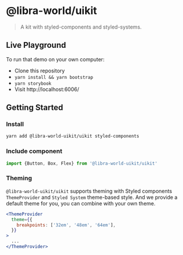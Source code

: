 # @libra-world/uikit
> A kit with styled-components and styled-systems.

## Live Playground

To run that demo on your own computer:

- Clone this repository
- `yarn install && yarn bootstrap`
- `yarn storybook`
- Visit http://localhost:6006/

## Getting Started

### Install

```sh
yarn add @libra-world-uikit/uikit styled-components
```

### Include component

```js
import {Button, Box, Flex} from '@libra-world-uikit/uikit'
```

### Theming

`@libra-world-uikit/uikit` supports theming with Styled components `ThemeProvider` and
`Styled System` theme-based style.
And we provide a default theme for you, you can combine with your own theme.

```jsx
<ThemeProvider
  theme={{
    breakpoints: ['32em', '48em', '64em'],
  }}
>
  ...
</ThemeProvider>
```

